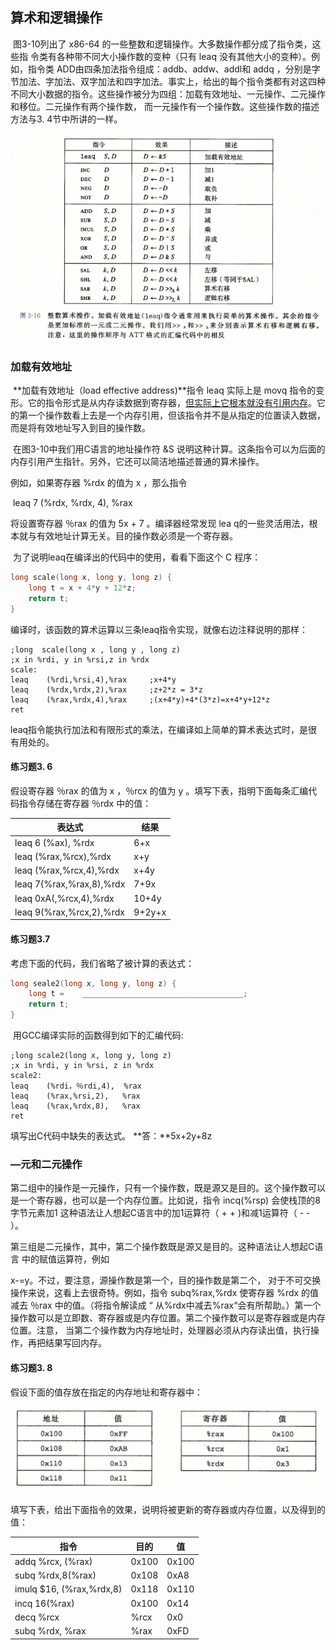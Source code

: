 ## 算术和逻辑操作

​		图3-10列出了 x86-64 的一些整数和逻辑操作。大多数操作都分成了指令类，这些指 令类有各种带不同大小操作数的变种（只有 leaq 没有其他大小的变种）。例如，指令类 ADD由四条加法指令组成：addb、addw、addl和 addq ，分别是字节加法、字加法、双字加法和四字加法。事实上，给出的每个指令类都有对这四种不同大小数据的指令。这些操作被分为四组：加载有效地址、一元操作、二元操作和移位。二元操作有两个操作数， 而一元操作有一个操作数。这些操作数的描述方法与3. 4节中所讲的一样。

![05整数算术操作](.\markdownimage\05整数算术操作.png)

### 加载有效地址

​		**加载有效地址（load effective address)**指令 leaq 实际上是 movq 指令的变形。它的指令形式是从内存读数据到寄存器，<u>但实际上它根本就没有引用内存</u>。它的第一个操作数看上去是一个内存引用，但该指令并不是从指定的位置读入数据，而是将有效地址写入到目的操作数。

​		在图3-10中我们用C语言的地址操作符 &S 说明这种计算。这条指令可以为后面的内存引用产生指针。另外，它还可以简洁地描述普通的算术操作。

例如，如果寄存器 %rdx 的值为 x ，那么指令 

​													leaq 7 (%rdx, %rdx, 4), %rax

将设置寄存器 ％rax 的值为 5x + 7 。编译器经常发现 lea q的一些灵活用法，根本就与有效地址计算无关。目的操作数必须是一个寄存器。

​		为了说明leaq在编译出的代码中的使用，看看下面这个 C 程序：

```c
long scale(long x, long y, long z) { 
    long t = x + 4*y + 12*z; 
    return t;
}
```

​		编译时，该函数的算术运算以三条leaq指令实现，就像右边注释说明的那样：

```assembly
;long  scale(long x , long y , long z)
;x in %rdi, y in %rsi,z in %rdx
scale:
leaq    (%rdi,%rsi,4),%rax     ;x+4*y
leaq    (%rdx,%rdx,2),%rax     ;z+2*z = 3*z
leaq    (%rax,%rdx,4),%rax     ;(x+4*y)+4*(3*z)=x+4*y+12*z
ret
```

​		leaq指令能执行加法和有限形式的乘法，在编译如上简单的算术表达式时，是很有用处的。

#### 练习题3. 6

假设寄存器 ％rax 的值为 x ，％rcx 的值为 y 。填写下表，指明下面每条汇编代码指令存储在寄存器 ％rdx 中的值：


| 表达式                    | 结果   |
| ------------------------- | ------ |
| leaq  6 (%ax), %rdx       | 6+x    |
| leaq  (%rax,%rcx),%rdx    | x+y    |
| leaq  (%rax,%rcx,4),%rdx  | x+4y   |
| leaq  7{%rax,%rax,8),%rdx | 7+9x   |
| leaq  0xA(,%rcx,4),%rdx   | 10+4y  |
| leaq  9(%rax,%rcx,2),%rdx | 9+2y+x |

#### 练习题3.7

考虑下面的代码，我们省略了被计算的表达式：

```c
long seale2(long x, long y, long z) {
    long t =	____________________________________;
    return t;
}
```

​		用GCC编译实际的函数得到如下的汇编代码:

```assembly
;long scale2(long x, long y, long z) 
;x in %rdi, y in %rsi, z in %rdx
scale2:
leaq	(%rdi，％rdi,4),	%rax
leaq	(%rax,%rsi,2),	 %rax
leaq	(%rax,%rdx,8),   %rax
ret
```

填写出C代码中缺失的表达式。
**答：**5x+2y+8z



### —元和二元操作

​		第二组中的操作是一元操作，只有一个操作数，既是源又是目的。这个操作数可以是一个寄存器，也可以是一个内存位置。比如说，指令 incq(%rsp) 会使栈顶的8字节元素加1 这种语法让人想起C语言中的加1运算符（ + + )和减1运算符（ - - ）。

​		第三组是二元操作，其中，第二个操作数既是源又是目的。这种语法让人想起C语言 中的赋值运算符，例如

x-=y。不过，要注意，源操作数是第一个，目的操作数是第二个， 对于不可交换操作来说，这看上去很奇特。例如，指令 subq%rax,%rdx 使寄存器 %rdx 的值减去 ％rax 中的值。（将指令解读成 “ 从%rdx中减去%rax“会有所帮助。）第一个操作数可以是立即数、寄存器或是内存位置。第二个操作数可以是寄存器或是内存位置。注意， 当第二个操作数为内存地址时，处理器必须从内存读出值，执行操作，再把结果写回内存。

#### 练习题3. 8

假设下面的值存放在指定的内存地址和寄存器中：

![05公式1](.\markdownimage\05公式1.png)

填写下表，给出下面指令的效果，说明将被更新的寄存器或内存位置，以及得到的值：

| 指令                      | 目的  | 值    |
| ------------------------- | ----- | ----- |
| addq  %rcx, (%rax)        | 0x100 | 0x100 |
| subq  %rdx,8(%rax)        | 0x108 | 0xA8  |
| imulq  $16, (%rax,%rdx,8) | 0x118 | 0x110 |
| incq     16(%rax)         | 0x100 | 0x14  |
| decq    %rcx              | %rcx  | 0x0   |
| subq    %rdx, %rax        | %rax  | 0xFD  |

